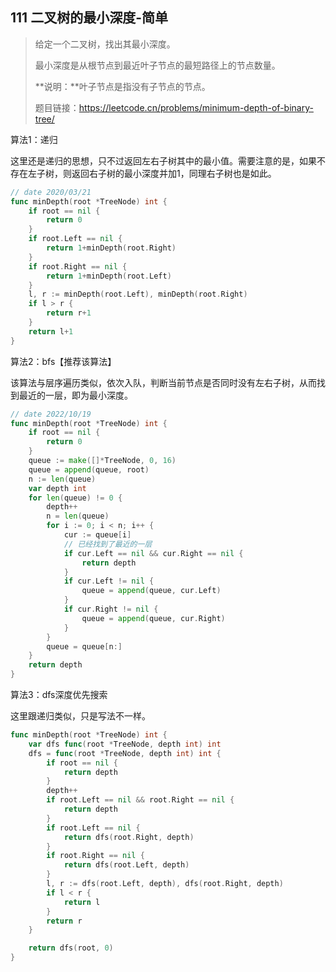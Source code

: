 ## 111 二叉树的最小深度-简单

> 给定一个二叉树，找出其最小深度。
>
> 最小深度是从根节点到最近叶子节点的最短路径上的节点数量。
>
> **说明：**叶子节点是指没有子节点的节点。
>
> 题目链接：https://leetcode.cn/problems/minimum-depth-of-binary-tree/



算法1：递归

这里还是递归的思想，只不过返回左右子树其中的最小值。需要注意的是，如果不存在左子树，则返回右子树的最小深度并加1，同理右子树也是如此。

```go
// date 2020/03/21
func minDepth(root *TreeNode) int {
    if root == nil {
        return 0
    }
    if root.Left == nil {
        return 1+minDepth(root.Right)
    }
    if root.Right == nil {
        return 1+minDepth(root.Left)
    }
    l, r := minDepth(root.Left), minDepth(root.Right)
    if l > r {
        return r+1
    }
    return l+1
}
```



算法2：bfs【推荐该算法】

该算法与层序遍历类似，依次入队，判断当前节点是否同时没有左右子树，从而找到最近的一层，即为最小深度。

```go
// date 2022/10/19
func minDepth(root *TreeNode) int {
    if root == nil {
        return 0
    }
    queue := make([]*TreeNode, 0, 16)
    queue = append(queue, root)
    n := len(queue)
    var depth int
    for len(queue) != 0 {
      	depth++
        n = len(queue)
        for i := 0; i < n; i++ {
            cur := queue[i]
            // 已经找到了最近的一层
            if cur.Left == nil && cur.Right == nil {
                return depth
            }
            if cur.Left != nil {
                queue = append(queue, cur.Left)
            }
            if cur.Right != nil {
                queue = append(queue, cur.Right)
            }
        }
        queue = queue[n:]
    }
    return depth
}
```



算法3：dfs深度优先搜索

这里跟递归类似，只是写法不一样。

```go
func minDepth(root *TreeNode) int {
    var dfs func(root *TreeNode, depth int) int
    dfs = func(root *TreeNode, depth int) int {
        if root == nil {
            return depth
        }
        depth++
        if root.Left == nil && root.Right == nil {
            return depth
        }
        if root.Left == nil {
            return dfs(root.Right, depth)
        }
        if root.Right == nil {
            return dfs(root.Left, depth)
        }
        l, r := dfs(root.Left, depth), dfs(root.Right, depth)
        if l < r {
            return l
        }
        return r
    }

    return dfs(root, 0)
}
```

